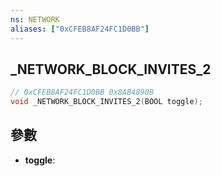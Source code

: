 ```yaml
---
ns: NETWORK
aliases: ["0xCFEB8AF24FC1D0BB"]
---
```

## _NETWORK_BLOCK_INVITES_2

```c
// 0xCFEB8AF24FC1D0BB 0x8AB4890B
void _NETWORK_BLOCK_INVITES_2(BOOL toggle);
```

## 參數
* **toggle**:

